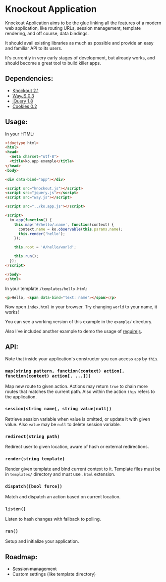 # Knockout Application

Knockout Application aims to be the glue linking all the features of a modern web application, like routing URLs, session management, template rendering, and off course, data bindings.

It should avail existing libraries as much as possible and provide an easy and familiar API to its users.

It's currently in very early stages of development, but already works, and should become a great tool to build killer apps.

## Dependencies:

- [Knockout 2.1](https://github.com/stevesanderson/knockout)
- [WayJS 0.3](https://github.com/haggen/wayjs)
- [jQuery 1.8](https://github.com/jquery/jquery)
- [Cookies 0.2](https://github.com/scotthamper/cookies)

## Usage:

In your HTML:

```html
<!doctype html>
<html>
<head>
  <meta charset="utf-8">
  <title>ko.app example</title>
</head>
<body>

<div data-bind="app"></div>

<script src="knockout.js"></script>
<script src="jquery.js"></script>
<script src="way.js"></script>

<script src="../ko.app.js"></script>

<script>
  ko.app(function() {
    this.map('#/hello/:name', function(context) {
      context.name = ko.observable(this.params.name);
      this.render('hello');
    });

    this.root = '#/hello/world';

    this.run();
  });
</script>

</body>
</html>
```

In your template `/templates/hello.html`:

```html
<p>Hello, <span data-bind="text: name"></span></p>
```

Now open `index.html` in your browser. Try changing `world` to your name, it works!

You can see a working version of this example in the `example/` directory.

Also I've included another example to demo the usage of [requirejs](http://requirejs.org/).

## API:

Note that inside your application's constructor you can access `app` by `this`.

### `map(string pattern, function(context) action[, function(context) action[, ...]])`

Map new route to given action. Actions may return `true` to chain more routes that matches the current path. Also within the action `this` refers to the application.

### `session(string name[, string value|null])`

Retrieve session variable when value is omitted, or update it with given value. Also `value` may be `null` to delete session variable.

### `redirect(string path)`

Redirect user to given location, aware of hash or external redirections.

### `render(string template)`

Render given template and bind current context to it. Template files must be in `templates/` directory and must use `.html` extension.

### `dispatch([bool force])`

Match and dispatch an action based on current location.

### `listen()`

Listen to hash changes with fallback to polling.

### `run()`

Setup and initialize your application.

## Roadmap:

- <del>Session management</del>
- Custom settings (like template directory)
